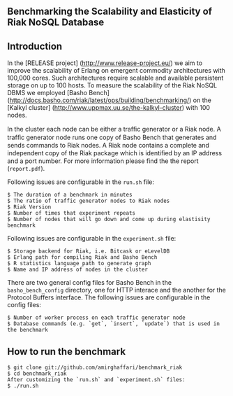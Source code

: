 Benchmarking the Scalability and Elasticity of Riak NoSQL Database
-----------

Introduction
------------
In the [RELEASE project] (http://www.release-project.eu/) we aim to improve the scalability of Erlang on emergent commodity architectures with 100,000 cores. Such architectures require scalable and available persistent storage on up to 100 hosts. To measure the scalability of the Riak NoSQL DBMS we employed [Basho Bench] (http://docs.basho.com/riak/latest/ops/building/benchmarking/) on the [Kalkyl cluster] (http://www.uppmax.uu.se/the-kalkyl-cluster) with 100 nodes.

In the cluster each node can be either a trafﬁc generator or a Riak node. A trafﬁc generator node runs one copy of Basho Bench that generates and sends commands to Riak nodes. A Riak node contains a complete and independent copy of the Riak package which is identiﬁed by an IP address and a port number.
For more information please find the the report (`report.pdf`).

Following issues are configurable in the `run.sh` file:

	$ The duration of a benchmark in minutes
	$ The ratio of traffic generator nodes to Riak nodes
	$ Riak Version
	$ Number of times that experiment repeats
	$ Number of nodes that will go down and come up during elastisity benchmark
	
Following issues are configurable in the `experiment.sh` file:

	$ Storage backend for Riak, i.e. Bitcask or eLevelDB 
	$ Erlang path for compiling Riak and Basho Bench
	$ R statistics language path to generate graph
	$ Name and IP address of nodes in the cluster
	
There are two general config files for Basho Bench in the `basho_bench_config` directory, one for HTTP interace and the another for the Protocol Buffers interface. The following issues are configurable in the config files:

	$ Number of worker process on each traffic generator node
	$ Database commands (e.g. `get`, `insert`, `update`) that is used in the benchmark

How to run the benchmark  
----------------------------------------

	$ git clone git://github.com/amirghaffari/benchmark_riak
	$ cd benchmark_riak
	After customizing the `run.sh` and `experiment.sh` files:
	$ ./run.sh 

